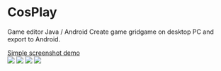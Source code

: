 # CosPlay
Game editor Java / Android
Create game gridgame on desktop PC and export to Android.

<a href="https://crazedout.com/cos.mp4">Simple screenshot demo</a>
<br>
<img src="https://crazedout.com/cos_img.png">
<img src="http://crazedout.com/stg/map4.png">
<img src="http://crazedout.com/stg/map1.png">
<img src="http://crazedout.com/stg/map2.png">

